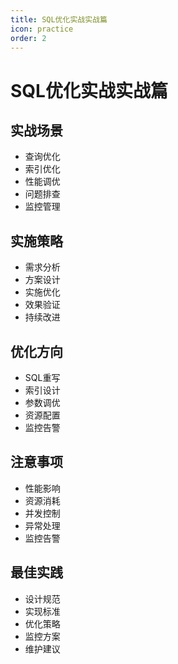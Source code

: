 ```yaml
---
title: SQL优化实战实战篇
icon: practice
order: 2
---
```


# SQL优化实战实战篇

## 实战场景
- 查询优化
- 索引优化
- 性能调优
- 问题排查
- 监控管理

## 实施策略
- 需求分析
- 方案设计
- 实施优化
- 效果验证
- 持续改进

## 优化方向
- SQL重写
- 索引设计
- 参数调优
- 资源配置
- 监控告警

## 注意事项
- 性能影响
- 资源消耗
- 并发控制
- 异常处理
- 监控告警

## 最佳实践
- 设计规范
- 实现标准
- 优化策略
- 监控方案
- 维护建议
